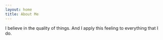 ```yaml
---
layout: home
title: About Me
---
```


I believe in the quality of things. And I apply this feeling to everything that I do. 


